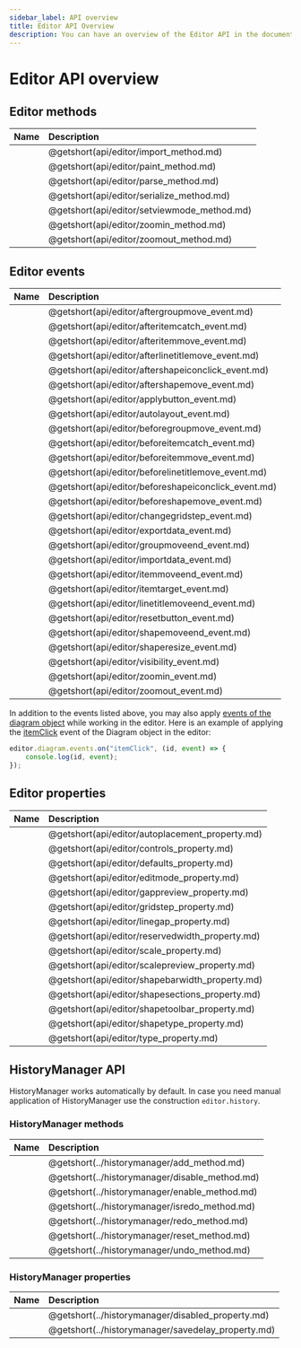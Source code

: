 ```yaml
---
sidebar_label: API overview
title: Editor API Overview
description: You can have an overview of the Editor API in the documentation of the DHTMLX JavaScript Diagram library. Browse developer guides and API reference, try out code examples and live demos, and download a free 30-day evaluation version of DHTMLX Diagram.
---
```


# Editor API overview

## Editor methods

| Name                                 | Description                                 |
| :----------------------------------- | :------------------------------------------ |
| [](api/editor/import_method.md)      | @getshort(api/editor/import_method.md)      |
| [](api/editor/paint_method.md)       | @getshort(api/editor/paint_method.md)       |
| [](api/editor/parse_method.md)       | @getshort(api/editor/parse_method.md)       |
| [](api/editor/serialize_method.md)   | @getshort(api/editor/serialize_method.md)   |
| [](api/editor/setviewmode_method.md) | @getshort(api/editor/setviewmode_method.md) |
| [](api/editor/zoomin_method.md)      | @getshort(api/editor/zoomin_method.md)      |
| [](api/editor/zoomout_method.md)     | @getshort(api/editor/zoomout_method.md)     |

## Editor events

| Name                                         | Description                                         |
| :------------------------------------------- | :-------------------------------------------------- |
| [](api/editor/aftergroupmove_event.md)       | @getshort(api/editor/aftergroupmove_event.md)       |
| [](api/editor/afteritemcatch_event.md)       | @getshort(api/editor/afteritemcatch_event.md)       |
| [](api/editor/afteritemmove_event.md)        | @getshort(api/editor/afteritemmove_event.md)        |
| [](api/editor/afterlinetitlemove_event.md)   | @getshort(api/editor/afterlinetitlemove_event.md)   |
| [](api/editor/aftershapeiconclick_event.md)  | @getshort(api/editor/aftershapeiconclick_event.md)  |
| [](api/editor/aftershapemove_event.md)       | @getshort(api/editor/aftershapemove_event.md)       |
| [](api/editor/applybutton_event.md)          | @getshort(api/editor/applybutton_event.md)          |
| [](api/editor/autolayout_event.md)           | @getshort(api/editor/autolayout_event.md)           |
| [](api/editor/beforegroupmove_event.md)      | @getshort(api/editor/beforegroupmove_event.md)      |
| [](api/editor/beforeitemcatch_event.md)      | @getshort(api/editor/beforeitemcatch_event.md)      |
| [](api/editor/beforeitemmove_event.md)       | @getshort(api/editor/beforeitemmove_event.md)       |
| [](api/editor/beforelinetitlemove_event.md)  | @getshort(api/editor/beforelinetitlemove_event.md)  |
| [](api/editor/beforeshapeiconclick_event.md) | @getshort(api/editor/beforeshapeiconclick_event.md) |
| [](api/editor/beforeshapemove_event.md)      | @getshort(api/editor/beforeshapemove_event.md)      |
| [](api/editor/changegridstep_event.md)       | @getshort(api/editor/changegridstep_event.md)       |
| [](api/editor/exportdata_event.md)           | @getshort(api/editor/exportdata_event.md)           |
| [](api/editor/groupmoveend_event.md)         | @getshort(api/editor/groupmoveend_event.md)         |
| [](api/editor/importdata_event.md)           | @getshort(api/editor/importdata_event.md)           |
| [](api/editor/itemmoveend_event.md)          | @getshort(api/editor/itemmoveend_event.md)          |
| [](api/editor/itemtarget_event.md)           | @getshort(api/editor/itemtarget_event.md)           |
| [](api/editor/linetitlemoveend_event.md)     | @getshort(api/editor/linetitlemoveend_event.md)     |
| [](api/editor/resetbutton_event.md)          | @getshort(api/editor/resetbutton_event.md)          |
| [](api/editor/shapemoveend_event.md)         | @getshort(api/editor/shapemoveend_event.md)         |
| [](api/editor/shaperesize_event.md)          | @getshort(api/editor/shaperesize_event.md)          |
| [](api/editor/visibility_event.md)           | @getshort(api/editor/visibility_event.md)           |
| [](api/editor/zoomin_event.md)               | @getshort(api/editor/zoomin_event.md)               |
| [](api/editor/zoomout_event.md)              | @getshort(api/editor/zoomout_event.md)              |

In addition to the events listed above, you may also apply [events of the diagram object](../../../api/diagram/api_overview/#diagram-events) while working in the editor. Here is an example of applying the [itemClick](../../../api/diagram/itemclick_event/) event of the Diagram object in the editor:

~~~js
editor.diagram.events.on("itemClick", (id, event) => {
    console.log(id, event);
});
~~~

## Editor properties

| Name                                     | Description                                     |
| :--------------------------------------- | :---------------------------------------------- |
| [](api/editor/autoplacement_property.md) | @getshort(api/editor/autoplacement_property.md) |
| [](api/editor/controls_property.md)      | @getshort(api/editor/controls_property.md)      |
| [](api/editor/defaults_property.md)      | @getshort(api/editor/defaults_property.md)      |
| [](api/editor/editmode_property.md)      | @getshort(api/editor/editmode_property.md)      |
| [](api/editor/gappreview_property.md)    | @getshort(api/editor/gappreview_property.md)    |
| [](api/editor/gridstep_property.md)      | @getshort(api/editor/gridstep_property.md)      |
| [](api/editor/linegap_property.md)       | @getshort(api/editor/linegap_property.md)       |
| [](api/editor/reservedwidth_property.md) | @getshort(api/editor/reservedwidth_property.md) |
| [](api/editor/scale_property.md)         | @getshort(api/editor/scale_property.md)         |
| [](api/editor/scalepreview_property.md)  | @getshort(api/editor/scalepreview_property.md)  |
| [](api/editor/shapebarwidth_property.md) | @getshort(api/editor/shapebarwidth_property.md) |
| [](api/editor/shapesections_property.md) | @getshort(api/editor/shapesections_property.md) |
| [](api/editor/shapetoolbar_property.md)  | @getshort(api/editor/shapetoolbar_property.md)  |
| [](api/editor/shapetype_property.md)     | @getshort(api/editor/shapetype_property.md)     |
| [](api/editor/type_property.md)          | @getshort(api/editor/type_property.md)          |

## HistoryManager API

HistoryManager works automatically by default. In case you need manual application of HistoryManager use the construction `editor.history`.

### HistoryManager methods

| Name                                    | Description                                    |
| :-------------------------------------- | :--------------------------------------------- |
| [](../historymanager/add_method.md)     | @getshort(../historymanager/add_method.md)     |
| [](../historymanager/disable_method.md) | @getshort(../historymanager/disable_method.md) |
| [](../historymanager/enable_method.md)  | @getshort(../historymanager/enable_method.md)  |
| [](../historymanager/isredo_method.md)  | @getshort(../historymanager/isredo_method.md)  |
| [](../historymanager/redo_method.md)    | @getshort(../historymanager/redo_method.md)    |
| [](../historymanager/reset_method.md)   | @getshort(../historymanager/reset_method.md)   |
| [](../historymanager/undo_method.md)    | @getshort(../historymanager/undo_method.md)    |

### HistoryManager properties

| Name                                        | Description                                        |
| :------------------------------------------ | :------------------------------------------------- |
| [](../historymanager/disabled_property.md)  | @getshort(../historymanager/disabled_property.md)  |
| [](../historymanager/savedelay_property.md) | @getshort(../historymanager/savedelay_property.md) |
